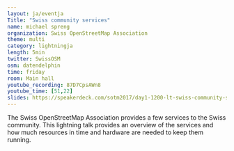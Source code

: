 ```yaml
---
layout: ja/eventja
Title: "Swiss community services"
name: michael spreng
organization: Swiss OpenStreetMap Association
theme: multi
category: lightningja
length: 5min
twitter: SwissOSM
osm: datendelphin
time: friday
room: Main hall
youtube_recording: 87D7CpsAWn8
youtube_time: [51,22]
slides: https://speakerdeck.com/sotm2017/day1-1200-lt-swiss-community-services
---
```

The Swiss OpenStreetMap Association provides a few services to the Swiss community. This lightning talk provides an overview of the services and how much resources in time and hardware are needed to keep them running.
